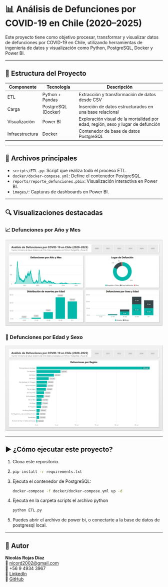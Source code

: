 # 📊 Análisis de Defunciones por COVID-19 en Chile (2020–2025)

Este proyecto tiene como objetivo procesar, transformar y visualizar datos de defunciones por COVID-19 en Chile, utilizando herramientas de ingeniería de datos y visualización como Python, PostgreSQL, Docker y Power BI.

---

## 🧱 Estructura del Proyecto

| Componente | Tecnología | Descripción |
|------------|------------|-------------|
| ETL        | Python + Pandas | Extracción y transformación de datos desde CSV |
| Carga      | PostgreSQL (Docker) | Inserción de datos estructurados en una base relacional |
| Visualización | Power BI | Exploración visual de la mortalidad por edad, región, sexo y lugar de defunción |
| Infraestructura | Docker | Contenedor de base de datos PostgreSQL |

---

## 📂 Archivos principales

- `scripts/ETL.py`: Script que realiza todo el proceso ETL.
- `docker/docker-compose.yml`: Define el contenedor PostgreSQL.
- `reports/reporte_defunciones.pbix`: Visualización interactiva en Power BI.
- `images/`: Capturas de dashboards en Power BI.

---

## 🔍 Visualizaciones destacadas

### 📈 Defunciones por Año y Mes
![Evolución Temporal](images/dashboard1.png)

### 👥 Defunciones por Edad y Sexo
![Distribución por Edad y Sexo](images/dashboard2.png)

---

## ▶️ ¿Cómo ejecutar este proyecto?

1. Clona este repositorio.
2. ```bash
   pip install -r requirements.txt
3. Ejecuta el contenedor de PostgreSQL:
   ```bash
   docker-compose -f docker/docker-compose.yml up -d
4. Ejecuta en la carpeta scripts el archivo python
   ```bash
   python ETL.py
6. Puedes abrir el archivo de power bi, o conectarte a la base de datos de postgresql local.

---

## 👤 Autor

**Nicolás Rojas Díaz**  
📧 nicord2002@gmail.com  
📱 +56 9 4934 3967  
🔗 [LinkedIn](https://www.linkedin.com/in/nicolas-rojas-diaz-8b5644247/)  
📂 [GitHub](https://github.com/Niicolas-Rojas)

